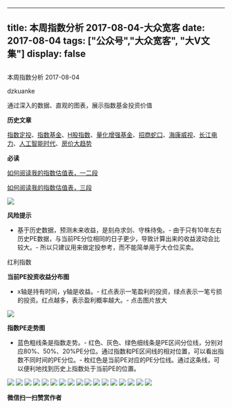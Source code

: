 
---
title:   本周指数分析 2017-08-04-大众宽客
date: 2017-08-04
tags: ["公众号","大众宽客", "大V文集"]
display: false
---


## 



本周指数分析 2017-08-04




dzkuanke




通过深入的数据、直观的图表，展示指数基金投资价值


**历史文章**

[指数定投](http://mp.weixin.qq.com/s?__biz=MzAwMTc1MDcwNw==&amp;mid=2648271933&amp;idx=1&amp;sn=ac6f7b376e44b1093c9559fc574670c2&amp;chksm=82f92fe1b58ea6f72b3a16ef74e06006f0bb84573107c12d3f938a0e43040c20a0149f0ec749&amp;scene=21#wechat_redirect)、[指数基金](http://mp.weixin.qq.com/s?__biz=MzAwMTc1MDcwNw==&amp;mid=2648271880&amp;idx=1&amp;sn=d2267d70c34cebfa9294e4e5dea7420d&amp;chksm=82f92fd4b58ea6c202fbf4896f14d8cbe788bdae1f20cc5f25b79fb15baa5dc213fe3701c34c&amp;scene=21#wechat_redirect)、[H股指数](http://mp.weixin.qq.com/s?__biz=MzAwMTc1MDcwNw==&amp;mid=2648271851&amp;idx=1&amp;sn=2aeb4628e081467a2a24929368c2871a&amp;chksm=82f92837b58ea12153cfbf433d537f35bc07467904e496b8dbcdcdb292114ecaafdce23b4339&amp;scene=21#wechat_redirect)、[量化增强基金](http://mp.weixin.qq.com/s?__biz=MzAwMTc1MDcwNw==&amp;mid=2648271895&amp;idx=1&amp;sn=f19909fdde51c21b2b817a4df839d219&amp;chksm=82f92fcbb58ea6ddb74259952f94fbc27aebec2ae9af694b63caa6d3014ac02d648d98e6cebf&amp;scene=21#wechat_redirect)、[招商蛇口](http://mp.weixin.qq.com/s?__biz=MzAwMTc1MDcwNw==&amp;mid=2648271942&amp;idx=1&amp;sn=a1e88955f8d7f0d083884c1d6d6bd806&amp;chksm=82f92f9ab58ea68c2a59fb9369fd8bdd6064ecfda6d5dd9a29d99c723bad73583fac93a438b6&amp;scene=21#wechat_redirect)、[海康威视](http://mp.weixin.qq.com/s?__biz=MzAwMTc1MDcwNw==&amp;mid=2648271950&amp;idx=1&amp;sn=764532ee89c33e91719609d18f0ca7ea&amp;chksm=82f92f92b58ea6844bbdbca284497101ef0398c2f3b7544d92cf5a317f8f78e3e92d55280c0f&amp;scene=21#wechat_redirect)、[长江电力](http://mp.weixin.qq.com/s?__biz=MzAwMTc1MDcwNw==&amp;mid=2648271943&amp;idx=1&amp;sn=aa31f79b5eaf8a8b6dbb3da4a7bf3440&amp;chksm=82f92f9bb58ea68db6558a129c50e76ab902d00312a4614b4abb7a792aaf851769e1c769e2fe&amp;scene=21#wechat_redirect)、[人工智能时代](http://mp.weixin.qq.com/s?__biz=MzAwMTc1MDcwNw==&amp;mid=2648271966&amp;idx=1&amp;sn=86dff0506c7c0dfdca1f7b8756595906&amp;chksm=82f92f82b58ea694f03e4c9eb05438b791b8b7212ad6e9ad97aa6459b7ac4c53f1ee048fe934&amp;scene=21#wechat_redirect)、[房价大趋势](http://mp.weixin.qq.com/s?__biz=MzAwMTc1MDcwNw==&amp;mid=2648271977&amp;idx=1&amp;sn=f7b86f79fa6fc1e75833012c327c0fcd&amp;chksm=82f92fb5b58ea6a3c042c0eecdf02391a5c1cfd01b69beea993928f30327cecfd10af20dae24&amp;scene=21#wechat_redirect)



**必读**

[如何阅读我的指数估值表，一二段](http://mp.weixin.qq.com/s?__biz=MzAwMTc1MDcwNw==&amp;mid=2648272034&amp;idx=1&amp;sn=12b1858af175753f5ccebc0bc6c4cb4f&amp;chksm=82f92f7eb58ea668f844f51102599d20bb8730f438010159de83e85a4a34df3d44d568a9feb2&amp;scene=21#wechat_redirect)

[如何阅读我的指数估值表，三段](http://mp.weixin.qq.com/s?__biz=MzAwMTc1MDcwNw==&amp;mid=2648272039&amp;idx=1&amp;sn=09c59d023c3ce227046966f260777cd5&amp;chksm=82f92f7bb58ea66dab5c428c2205bd4dda180360b643b28a357ab3e73a38d19303124242ad4d&amp;scene=21#wechat_redirect)



<img data-s="300,640" data-type="png" src="http://mmbiz.qpic.cn/mmbiz_png/PKw3FQPmhIiaF2Qxboqz2NPtiaqGa15dLJzB8AMWVyuvARLQooQOCPmzjl5mDhWHmnnbvzFWQnWnhN8dT0ibaCPUw/0?wx_fmt=png" class="" data-ratio="0.4803001876172608" data-w="1066"/>

**风险提示**
- 基于历史数据，预测未来收益，是刻舟求剑、守株待兔。- 由于只有10年左右历史PE数据，与当前PE分位相同的日子更少，导致计算出来的收益波动会比较大。- 所以只建议用来做定投参考，而不能简单用于大仓位买卖。


红利指数



**当前PE投资收益分布图**
- x轴是持有时间，y轴是收益。- 红点表示一笔盈利的投资，绿点表示一笔亏损的投资。红点越多，表示盈利概率越大。- 点击图片放大
<img data-s="300,640" data-type="png" src="http://mmbiz.qpic.cn/mmbiz_png/PKw3FQPmhIiaF2Qxboqz2NPtiaqGa15dLJAP82tu4hQeaLL9XvXLDGV92Zoj1mkAT6SmO54xClz9zeGWFUv3fLNg/0?wx_fmt=png" style="" class="" data-ratio="0.6431852986217458" data-w="1306"/>

**指数PE走势图**
- 蓝色粗线条是指数走势。- 红色、灰色、绿色细线条是PE区间分位线，分别对应80%、50%、20%PE分位。通过指数和PE区间线的相对位置，可以看出指数不同时间的PE分位。- 枚红色是当前PE对应的PE分位线。通过这条线，可以便利地找到历史上指数处于当前PE的位置。
<img data-s="300,640" data-type="png" src="http://mmbiz.qpic.cn/mmbiz_png/PKw3FQPmhIiaF2Qxboqz2NPtiaqGa15dLJhiaic9JxODBTkV9ltbSqicK5iaRp7MxUSKmibELDSDTSe4LHkac3bwuG9pQ/0?wx_fmt=png" style="" class="" data-ratio="0.523568170299037" data-w="1973"/>

<img data-s="300,640" data-type="png" src="http://mmbiz.qpic.cn/mmbiz_png/PKw3FQPmhIiaF2Qxboqz2NPtiaqGa15dLJKDnCfBBeSVNumfZkdcM2DibAa9m2VIWicGcc8HfibbyqicjjxUaW7mAMQA/0?wx_fmt=png" style="" class="" data-ratio="0.6431852986217458" data-w="1306"/>

<img data-s="300,640" data-type="png" src="http://mmbiz.qpic.cn/mmbiz_png/PKw3FQPmhIiaF2Qxboqz2NPtiaqGa15dLJu90mXVO9Tiap18Wc6sHZlxic9PNPVJvw3Gx7bXqRKp5V6SrFOg0Ipq1Q/0?wx_fmt=png" style="" class="" data-ratio="0.523568170299037" data-w="1973"/>

<img data-s="300,640" data-type="png" src="http://mmbiz.qpic.cn/mmbiz_png/PKw3FQPmhIiaF2Qxboqz2NPtiaqGa15dLJZyicSScg7yqtps2Z9tbcu56tnjiaskaxGPsf0ACm7wVhEoiayW2fC9qUA/0?wx_fmt=png" style="" class="" data-ratio="0.6431852986217458" data-w="1306"/>

<img data-s="300,640" data-type="png" src="http://mmbiz.qpic.cn/mmbiz_png/PKw3FQPmhIiaF2Qxboqz2NPtiaqGa15dLJdc16HNS3hHfMW7hBOMQ2VTvicHGbkGaQ3hSAVX4TicfVLs4rev2XWfNQ/0?wx_fmt=png" style="" class="" data-ratio="0.5196177062374245" data-w="1988"/>

<img data-s="300,640" data-type="png" src="http://mmbiz.qpic.cn/mmbiz_png/PKw3FQPmhIiaF2Qxboqz2NPtiaqGa15dLJM8fek95whNO8hHped5bd3jicLNIqKyjeoMppuuVzjcwRlu7mgO0OQjA/0?wx_fmt=png" style="" class="" data-ratio="0.6431852986217458" data-w="1306"/>

<img data-s="300,640" data-type="png" src="http://mmbiz.qpic.cn/mmbiz_png/PKw3FQPmhIiaF2Qxboqz2NPtiaqGa15dLJS4eualmx46dBcZMzhElZHnMQYgnLGxwUFx2rAQpbUrT2vOVJyrxp9w/0?wx_fmt=png" style="" class="" data-ratio="0.5204030226700251" data-w="1985"/>

<img data-s="300,640" data-type="png" src="http://mmbiz.qpic.cn/mmbiz_png/PKw3FQPmhIiaF2Qxboqz2NPtiaqGa15dLJsXoejJ0N5a6sldRW9g1EF7HROfoHoERr3IFOB0TEkGYXBW6OcyRNYw/0?wx_fmt=png" style="" class="" data-ratio="0.6431852986217458" data-w="1306"/>

<img data-s="300,640" data-type="png" src="http://mmbiz.qpic.cn/mmbiz_png/PKw3FQPmhIiaF2Qxboqz2NPtiaqGa15dLJT98ejJ8oPUcAWW2HYpS6OvZUv4I8YJIia8bsXqHlpA7Q4ZaGKNCHe2g/0?wx_fmt=png" style="" class="" data-ratio="0.523568170299037" data-w="1973"/>

<img data-s="300,640" data-type="png" src="http://mmbiz.qpic.cn/mmbiz_png/PKw3FQPmhIiaF2Qxboqz2NPtiaqGa15dLJow3pmwJWHdy3yOMw6yU6gpQrer4BEk36J6AtXGk1icZAcTibNpWoszDg/0?wx_fmt=png" style="" class="" data-ratio="0.6431852986217458" data-w="1306"/>

<img data-s="300,640" data-type="png" src="http://mmbiz.qpic.cn/mmbiz_png/PKw3FQPmhIiaF2Qxboqz2NPtiaqGa15dLJ05o75PdttgluyEb7yzrqJT5Hv3siaAJtfHmxfTiaQl4CcyuNwiapKke1A/0?wx_fmt=png" style="" class="" data-ratio="0.5204030226700251" data-w="1985"/>

<img data-s="300,640" data-type="png" src="http://mmbiz.qpic.cn/mmbiz_png/PKw3FQPmhIiaF2Qxboqz2NPtiaqGa15dLJtePy883DibtEYUfBJlpIyJcanTMpaYzia4P10Kvh0eribwCW4jTTal05w/0?wx_fmt=png" style="" class="" data-ratio="0.6431852986217458" data-w="1306"/>

<img data-s="300,640" data-type="png" src="http://mmbiz.qpic.cn/mmbiz_png/PKw3FQPmhIiaF2Qxboqz2NPtiaqGa15dLJv6STRYoADOtDl4fLUExkr0Fr82X4KYemMSd8QHkoo9JAVltlbBahLQ/0?wx_fmt=png" style="" class="" data-ratio="0.528118609406953" data-w="1956"/>

<img data-s="300,640" data-type="png" src="http://mmbiz.qpic.cn/mmbiz_png/PKw3FQPmhIiaF2Qxboqz2NPtiaqGa15dLJNIHJcaxTWymdDKMTYiaTpy9bJSmNQIsb82f2dD6bCQT4qAYib3YekYzg/0?wx_fmt=png" style="" class="" data-ratio="0.6431852986217458" data-w="1306"/>

<img data-s="300,640" data-type="png" src="http://mmbiz.qpic.cn/mmbiz_png/PKw3FQPmhIiaF2Qxboqz2NPtiaqGa15dLJN8rqw4nfMhJSIjBV3fvr9JqBWKOwwricARxWl2zAv8icLEES1O14x21Q/0?wx_fmt=png" style="" class="" data-ratio="0.523568170299037" data-w="1973"/>

<img data-s="300,640" data-type="png" src="http://mmbiz.qpic.cn/mmbiz_png/PKw3FQPmhIiaF2Qxboqz2NPtiaqGa15dLJicZB4e7P1Gc73gmZ1HgnxkRM2kxa1GEnKD2k6TQBOj0PgqBMYIzShCA/0?wx_fmt=png" style="" class="" data-ratio="0.6431852986217458" data-w="1306"/>

<img data-s="300,640" data-type="png" src="http://mmbiz.qpic.cn/mmbiz_png/PKw3FQPmhIiaF2Qxboqz2NPtiaqGa15dLJkdV2PnQ2eDU3r5PkzIWIcLv6IE8v7z2qUhiaQdAM1qhoD0rxNvhAQrw/0?wx_fmt=png" style="" class="" data-ratio="0.5204030226700251" data-w="1985"/>




**微信扫一扫赞赏作者**















